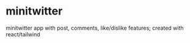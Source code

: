 # minitwitter
minitwitter app with post, comments, like/dislike features; created with react/tailwind
